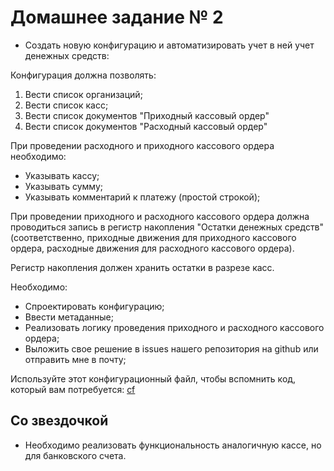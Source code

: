 # Домашнее задание № 2 #

- Создать новую конфигурацию и автоматизировать учет в ней учет денежных средств:

Конфигурация должна позволять:

1. Вести список организаций;
2. Вести список касс;
3. Вести список документов "Приходный кассовый ордер"
4. Вести список документов "Расходный кассовый ордер"

При проведении расходного и приходного кассового ордера необходимо:

- Указывать кассу;
- Указывать сумму;
- Указывать комментарий к платежу (простой строкой);

При проведении приходного и расходного кассового ордера должна проводиться запись в регистр накопления "Остатки денежных средств" (соответственно, приходные движения для приходного кассового ордера, расходные движения для расходного кассового ордера).

Регистр накопления должен хранить остатки в разрезе касс.

Необходимо:

- Спроектировать конфигурацию;
- Ввести метаданные;
- Реализовать логику проведения приходного и расходного кассового ордера;
- Выложить свое решение в issues нашего репозитория на github или отправить мне в почту;

Используйте этот конфигурационный файл, чтобы вспомнить код, который вам потребуется: [cf](cf/02-group-3.cf)

## Со звездочкой ##

* Необходимо реализовать функциональность аналогичную кассе, но для банковского счета.